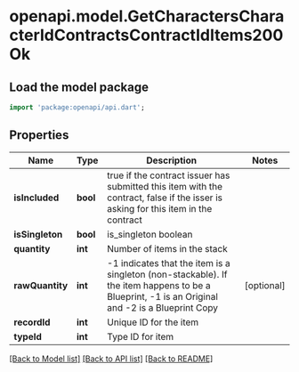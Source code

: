 # openapi.model.GetCharactersCharacterIdContractsContractIdItems200Ok

## Load the model package
```dart
import 'package:openapi/api.dart';
```

## Properties
Name | Type | Description | Notes
------------ | ------------- | ------------- | -------------
**isIncluded** | **bool** | true if the contract issuer has submitted this item with the contract, false if the isser is asking for this item in the contract | 
**isSingleton** | **bool** | is_singleton boolean | 
**quantity** | **int** | Number of items in the stack | 
**rawQuantity** | **int** | -1 indicates that the item is a singleton (non-stackable). If the item happens to be a Blueprint, -1 is an Original and -2 is a Blueprint Copy | [optional] 
**recordId** | **int** | Unique ID for the item | 
**typeId** | **int** | Type ID for item | 

[[Back to Model list]](../README.md#documentation-for-models) [[Back to API list]](../README.md#documentation-for-api-endpoints) [[Back to README]](../README.md)


